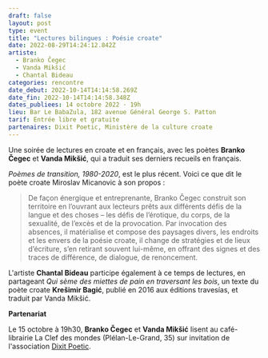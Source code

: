 ```yaml
---
draft: false
layout: post
type: event
title: "Lectures bilingues : Poésie croate"
date: 2022-08-29T14:24:12.842Z
artiste:
  - Branko Čegec
  - Vanda Mikšić
  - Chantal Bideau
categories: rencontre
date_debut: 2022-10-14T14:14:58.269Z
date_fin: 2022-10-14T14:14:58.348Z
dates_publiees: 14 octobre 2022 · 19h
lieu: Bar Le BabaZula, 182 avenue Général George S. Patton
tarif: Entrée libre et gratuite
partenaires: Dixit Poetic, Ministère de la culture croate
---
```

Une soirée de lectures en croate et en français, avec les poètes **Branko Čegec** et **Vanda Mikšić**, qui a traduit ses derniers recueils en français.

*Poèmes de transition, 1980-2020*, est le plus récent. Voici ce que dit le poète croate Miroslav Micanovic à son propos :

> De façon énergique et entreprenante, Branko Čegec construit son territoire en l’ouvrant aux lecteurs prêts aux différents défis de la langue et des choses – les défis de l’érotique, du corps, de la sexualité, de l’excès et de la provocation. Par invocation des absences, il matérialise et compose des paysages divers, les endroits et les envers de la poésie croate, il change de stratégies et de lieux d’écriture, s’en retirant souvent lui-même, en offrant des signes et des traces de différence, de dialogue, de renoncement.

L'artiste **Chantal Bideau** participe également à ce temps de lectures, en partageant *Qui sème des miettes de pain en traversant les bois*, un texte du poète croate **Krešimir Bagić**, publié en 2016 aux éditions travesías, et traduit par Vanda Mikšić.

**Partenariat**

Le 15 octobre à 19h30, **Branko Čegec** et **Vanda Mikšić** lisent au café-librairie La Clef des mondes (Plélan-Le-Grand, 35) sur invitation de l'association [Dixit Poetic](https://dixitpoetic.fr/).